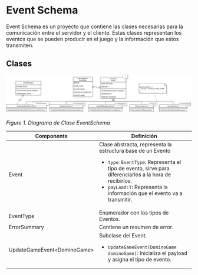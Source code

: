 
# Event Schema

Event Schema es un proyecto que contiene las clases necesarias para la comunicación entre el servidor y el cliente. Estas clases representan los eventos que se pueden producir en el juego y la información que estos transmiten.

## Clases

![Figure1](/docs/imgs/CD_event_schema.png)

_Figure 1. Diagrama de Clase EventSchema_

| Componente                    | Definición                                                                                                                                                                                                                                                     |
| ----------------------------- | -------------------------------------------------------------------------------------------------------------------------------------------------------------------------------------------------------------------------------------------------------------- |
| Event                         | Clase abstracta, representa la estructura base de un Evento <ul><li>`type:EventType`: Representa el tipo de evento, sirve para diferenciarlos a la hora de recibirlos.</li><li>`payLoad:T`: Representa la información que el evento va a transmitir.</li></ul> |
| EventType                     | Enumerador con los tipos de Eventos.                                                                                                                                                                                                                           |
| ErrorSummary                  | Contiene un resumen de error.                                                                                                                                                                                                                                  |
| UpdateGameEvent\<DominoGame\> | Subclase del Event. <ul><li>`UpdateGameEvent(DominoGame dominoGame)`: Inicializa el payload y asigna el tipo de evento.</li></ul>                                                                                                                              |

